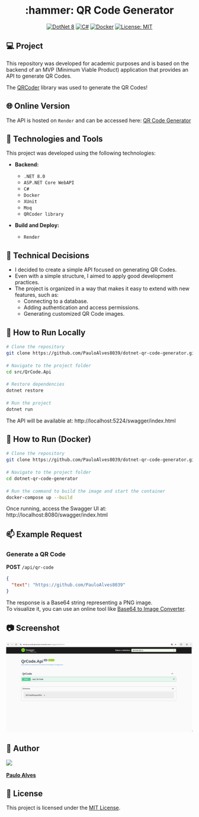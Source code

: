 <h1 align="center">:hammer: QR Code Generator</h1>

<p align="center">
  <a href="https://learn.microsoft.com/pt-br/dotnet/"><img alt="DotNet 8" src="https://img.shields.io/badge/.NET-5C2D91?logo=.net&logoColor=white&style=for-the-badge" /></a>
  <a href="https://learn.microsoft.com/pt-br/dotnet/csharp/programming-guide/"><img alt="C#" src="https://img.shields.io/badge/C%23-239120?logo=c-sharp&logoColor=white&style=for-the-badge" /></a>
  <a href="https://www.docker.com/"><img alt="Docker" src="https://img.shields.io/badge/docker-%230db7ed.svg?style=for-the-badge&logo=docker&logoColor=white" /></a>
  <a href="LICENSE"><img alt="License: MIT" src="https://img.shields.io/badge/License-MIT-yellow.svg?style=for-the-badge" /></a>
</p>

## :computer: Project

This repository was developed for academic purposes and is based on the backend of an MVP (Minimum Viable Product) application that provides an API to generate QR Codes.

The [QRCoder](https://github.com/codebude/QRCoder) library was used to generate the QR Codes!

## 🌐 Online Version
The API is hosted on `Render` and can be accessed here: [QR Code Generator](https://dotnet-qr-code-generator.onrender.com/swagger/index.html) 

## 🚀 Technologies and Tools

This project was developed using the following technologies:

- **Backend:**  
  - `.NET 8.0`
  - `ASP.NET Core WebAPI`
  - `C#`
  - `Docker`
  - `XUnit`
  - `Moq`
  - `QRCoder library`

- **Build and Deploy:**  
  - `Render`

## 📌 Technical Decisions

- I decided to create a simple API focused on generating QR Codes.
- Even with a simple structure, I aimed to apply good development practices.
- The project is organized in a way that makes it easy to extend with new features, such as:
  - Connecting to a database.
  - Adding authentication and access permissions.
  - Generating customized QR Code images.

## 💾 How to Run Locally

```bash
# Clone the repository
git clone https://github.com/PauloAlves8039/dotnet-qr-code-generator.git

# Navigate to the project folder
cd src/QrCode.Api

# Restore dependencies
dotnet restore

# Run the project
dotnet run
```

The API will be available at: http://localhost:5224/swagger/index.html

## 🧪 How to Run (Docker)

```bash
# Clone the repository
git clone https://github.com/PauloAlves8039/dotnet-qr-code-generator.git

# Navigate to the project folder
cd dotnet-qr-code-generator

# Run the command to build the image and start the container
docker-compose up --build
```

Once running, access the Swagger UI at: http://localhost:8080/swagger/index.html

## 📫 Example Request

### Generate a QR Code

**POST** `/api/qr-code`

```json
{
  "text": "https://github.com/PauloAlves8039"
}
```
The response is a Base64 string representing a PNG image.  
To visualize it, you can use an online tool like [Base64 to Image Converter](https://codebeautify.org/base64-to-image-converter).

## :camera: Screenshot

<p align="center"> <img src="https://github.com/PauloAlves8039/dotnet-qr-code-generator/blob/master/src/QrCode.Api/assets/images/screenshot.png" /></p>

## 👤 Author

<a href="https://github.com/PauloAlves8039">
  <img src="https://avatars.githubusercontent.com/u/57012714?v=4" width=70 />
</a>

**[Paulo Alves](https://github.com/PauloAlves8039)**

## 📝 License

This project is licensed under the [MIT License](LICENSE).
